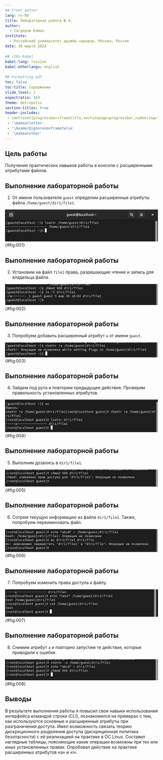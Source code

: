 ```yaml
---
## Front matter
lang: ru-RU
title: Лабораторная работа № 4.
author:
  - Сагдеров Камал
institute:
  - Российский университет дружбы народов, Москва, Россия
date: 30 марта 2024

## i18n babel
babel-lang: russian
babel-otherlangs: english

## Formatting pdf
toc: false
toc-title: Содержание
slide_level: 2
aspectratio: 169
theme: metropolis
section-titles: true
header-includes:
 - \metroset{progressbar=frametitle,sectionpage=progressbar,numbering=fraction}
 - '\makeatletter'
 - '\beamer@ignorenonframefalse'
 - '\makeatother'
---
```


## Цель работы

Получение практических навыков работы в консоли с расширенными атрибутами файлов.

## Выполнение лабораторной работы

1. От имени пользователя `guest` определим расширенные атрибуты файла `/home/guest/dir1/file1`.

![lsattr](./image/1.png){#fig:001} 
 
## Выполнение лабораторной работы

2. Установим на файл `file1` права, разрешающие чтение и запись для владельца файла.

![chmod 600](./image/2.png){#fig:002} 

## Выполнение лабораторной работы

3. Попробуем добавить расширенный атрибут `a` от имени `guest`.

![chattr +a от guest](./image/3.png){#fig:003} 

## Выполнение лабораторной работы

4. Зайдем под рута и повторим предыдущее действие. Проверим правильность установленных атрибутов.

![chattr +a от root](./image/4.png){#fig:004} 

## Выполнение лабораторной работы

5. Выполним дозапись в `dir1/file1`.

![echo append (>>)](./image/5.png){#fig:005} 

## Выполнение лабораторной работы

6. Сотрем текущую информацию из файла `dir1/file1`. Также, попробуем переименовать файл.

![echo replace (>)](./image/6.png){#fig:006} 

## Выполнение лабораторной работы

7. Попробуем изменить права доступа к файлу.

![chmod 000](./image/7.png){#fig:007} 

## Выполнение лабораторной работы

8. Снимим атрибут `a` и повторно запустим те действия, которые приводили к ошибке.

![Проваленные действия после снятия расширенного атрибута](./image/8.png){#fig:008} 

## Выводы

В результате выполнения работы я повысил свои навыки использования интерфейса командой строки (CLI), познакомился на примерах с тем, как используются основные и расширенные атрибуты при разграничении доступа. Имел возможность связать теорию дискреционного разделения доступа (дискреционная политика безопасности) с её реализацией на практике в ОС Linux. Составил наглядные таблицы, поясняющие какие операции возможны при тех или иных установленных правах. Опробовал действие на практике расширенных атрибутов «а» и «i».
